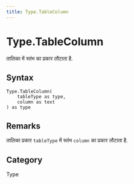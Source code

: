 ```yaml
---
title: Type.TableColumn
---
```


# Type.TableColumn


तालिका में स्तंभ का प्रकार लौटाता है.


## Syntax

```powerquery
Type.TableColumn(
    tableType as type,
    column as text
) as type
```


## Remarks

तालिका प्रकार <code>tableType</code> में स्तंभ <code>column</code> का प्रकार लौटाता है.



## Category
Type
